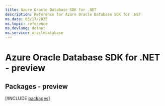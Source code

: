 ```yaml
---
title: Azure Oracle Database SDK for .NET
description: Reference for Azure Oracle Database SDK for .NET
ms.date: 03/17/2025
ms.topic: reference
ms.devlang: dotnet
ms.service: oracledatabase
---
```

# Azure Oracle Database SDK for .NET - preview
## Packages - preview
[!INCLUDE [packages](oracle-database-index.md)]